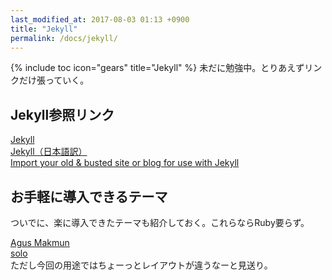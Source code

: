 ```yaml
---
last_modified_at: 2017-08-03 01:13 +0900
title: "Jekyll"
permalink: /docs/jekyll/
---
```

{% include toc icon="gears" title="Jekyll" %} 未だに勉強中。とりあえずリンクだけ張っていく。

## Jekyll参照リンク
[Jekyll](http://jekyllrb.com/)   
[Jekyll（日本語訳）](http://jekyllrb-ja.github.io/)   
[Import your old & busted site or blog for use with Jekyll](http://import.jekyllrb.com/)

## お手軽に導入できるテーマ
ついでに、楽に導入できたテーマも紹介しておく。これらならRuby要らず。

[Agus Makmun](https://agusmakmun.github.io/)   
[solo](https://chibicode.github.io/solo/)   
ただし今回の用途ではちょーっとレイアウトが違うなーと見送り。
